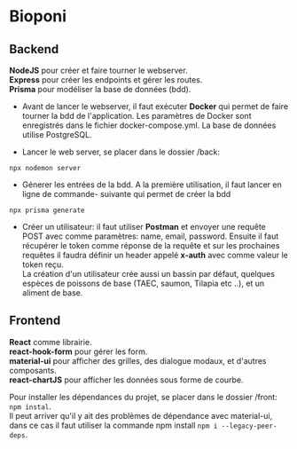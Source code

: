# Bioponi

## Backend

**NodeJS** pour créer et faire tourner le webserver.  
**Express** pour créer les endpoints et gérer les routes.  
**Prisma** pour modéliser la base de données (bdd).

- Avant de lancer le webserver, il faut exécuter **Docker** qui permet de faire tourner la bdd de l'application. Les paramètres de Docker sont enregistrés
dans le fichier docker-compose.yml. La base de données utilise PostgreSQL.

- Lancer le web server, se placer dans le dossier /back:
```
npx nodemon server
```

- Génerer les entrées de la bdd. A la première utilisation, il faut lancer en ligne de commande- suivante qui permet de créer la bdd
```
npx prisma generate
```

- Créer un utilisateur: il faut utiliser **Postman** et envoyer une requête POST avec comme paramètres: name, email, password.
Ensuite il faut récupérer le token comme réponse de la requête et sur les prochaines requêtes il faudra définir
un header appelé **x-auth** avec comme valeur le token reçu.  
La création d'un utilisateur crée aussi un bassin par défaut, quelques espèces de poissons de base (TAEC, saumon, Tilapia etc ..), et un aliment de base.

## Frontend

**React** comme librairie.  
**react-hook-form** pour gérer les form.  
**material-ui** pour afficher des grilles, des dialogue modaux, et d'autres composants.  
**react-chartJS** pour afficher les données sous forme de courbe.  

Pour installer les dépendances du projet, se placer dans le dossier /front:  ```npm instal```.  
Il peut arriver qu'il y ait des problèmes de dépendance avec material-ui, dans ce cas il faut utiliser la commande npm install ```npm i --legacy-peer-deps```.
